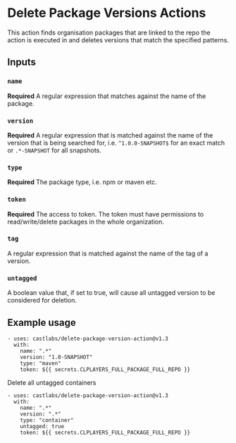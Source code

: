# Delete Package Versions Actions

This action finds organisation packages that are linked to the 
repo the action is executed in and deletes versions that match the 
specified patterns.

## Inputs

### `name`

**Required** A regular expression that matches against the name of the
package.

### `version`

**Required** A regular expression that is matched against the name of the
version that is being searched for, i.e. `^1.0.0-SNAPSHOT$` for an exact match
or `.*-SNAPSHOT` for all snapshots.

### `type`

**Required** The package type, i.e. npm or maven etc.

### `token`

**Required** The access to token. The token must have permissions to read/write/delete
packages in the whole organization.

### `tag`

A regular expression that is matched against the name of the tag of a version.

### `untagged`

A boolean value that, if set to true, will cause all untagged version to be considered
for deletion.

## Example usage

```
- uses: castlabs/delete-package-version-action@v1.3
  with:
    name: ".*"
    version: "1.0-SNAPSHOT"
    type: "maven"
    token: ${{ secrets.CLPLAYERS_FULL_PACKAGE_FULL_REPO }}
```

Delete all untagged containers
```
- uses: castlabs/delete-package-version-action@v1.3
  with:
    name: ".*"
    version: ".*"
    type: "container"
    untagged: true
    token: ${{ secrets.CLPLAYERS_FULL_PACKAGE_FULL_REPO }}
```
